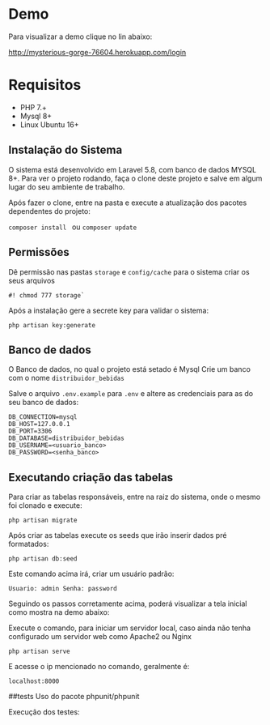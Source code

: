
# Demo
Para  visualizar a demo clique no lin abaixo:

http://mysterious-gorge-76604.herokuapp.com/login

# Requisitos

- PHP 7.+
- Mysql 8+
- Linux Ubuntu 16+ 

## Instalação do Sistema

O sistema está desenvolvido em Laravel 5.8, com banco de dados MYSQL 8+.
Para ver o projeto rodando, faça o clone deste projeto e salve em algum lugar do seu ambiente de trabalho.

Após fazer o clone, entre na pasta e execute a atualização dos pacotes dependentes do projeto:

`composer install ` ou `composer update`

## Permissões

Dê permissão nas pastas `storage` e `config/cache` para o sistema criar os seus arquivos

```
#! chmod 777 storage`
```

Após a instalação gere a secrete key para validar o sistema:

`php artisan key:generate`

## Banco de dados

O Banco de dados, no qual o projeto está setado é Mysql
Crie um banco com o nome `distribuidor_bebidas`

Salve o arquivo `.env.example` para `.env` e altere as credenciais para as do seu banco de dados:

```
DB_CONNECTION=mysql
DB_HOST=127.0.0.1
DB_PORT=3306
DB_DATABASE=distribuidor_bebidas
DB_USERNAME=<usuario_banco>
DB_PASSWORD=<senha_banco>

```

## Executando criação das tabelas

Para criar as tabelas responsáveis, entre na raiz do sistema, onde o mesmo foi clonado e execute:

`php artisan migrate`

Após criar as tabelas execute os seeds que irão inserir dados pré formatados:

`php artisan db:seed`

Este comando acima irá, criar um usuário padrão:

``
Usuario: admin
Senha: password
``

Seguindo os passos corretamente acima, poderá visualizar a tela inicial como mostra na demo abaixo:

Execute o comando, para iniciar um servidor local, caso ainda não tenha configurado um servidor web como Apache2 ou Nginx

`php artisan serve`

E acesse o ip mencionado no comando, geralmente é:

`localhost:8000`

##tests 
Uso do pacote phpunit/phpunit

Execução dos testes:

